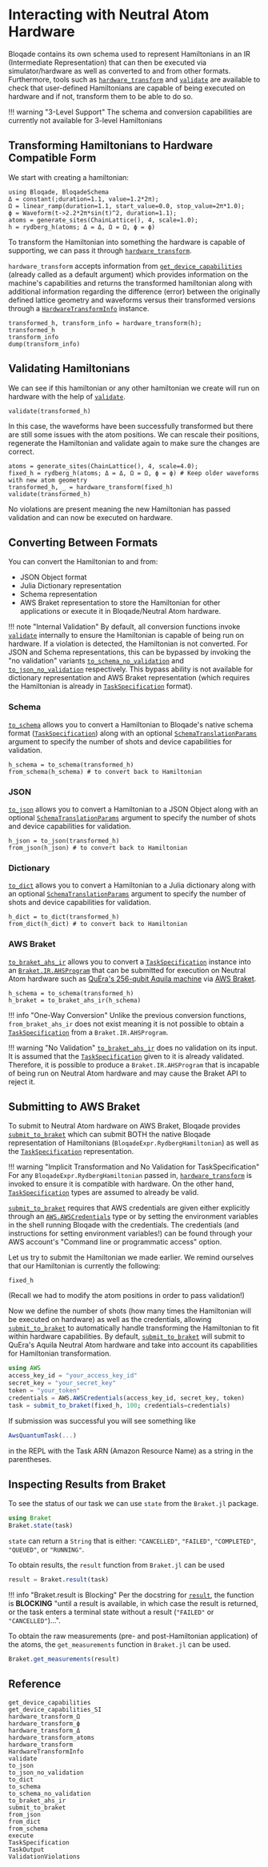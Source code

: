 # Interacting with Neutral Atom Hardware

Bloqade contains its own schema used to represent Hamiltonians in an IR (Intermediate Representation) that can then be executed via simulator/hardware as well as converted to and from other formats. Furthermore, tools such as [`hardware_transform`](@ref) and [`validate`](@ref) are available to check that user-defined Hamiltonians are capable of being executed on hardware and if not, transform them to be able to do so.

!!! warning "3-Level Support"
    The schema and conversion capabilities are currently not available for 3-level Hamiltonians

## Transforming Hamiltonians to Hardware Compatible Form

We start with creating a hamiltonian:

```@repl schema_example
using Bloqade, BloqadeSchema
Δ = constant(;duration=1.1, value=1.2*2π); 
Ω = linear_ramp(duration=1.1, start_value=0.0, stop_value=2π*1.0); 
ϕ = Waveform(t->2.2*2π*sin(t)^2, duration=1.1);
atoms = generate_sites(ChainLattice(), 4, scale=1.0);
h = rydberg_h(atoms; Δ = Δ, Ω = Ω, ϕ = ϕ)
```

To transform the Hamiltonian into something the hardware is capable of supporting, we can pass it through [`hardware_transform`](@ref).

`hardware_transform` accepts information from [`get_device_capabilities`](@ref) (already called as a default argument) which provides information on the machine's capabilities and returns the transformed hamiltonian along with additional information regarding the difference (error) between the originally defined lattice geometry and waveforms versus their transformed versions through a [`HardwareTransformInfo`](@ref) instance.


```@repl schema_example
transformed_h, transform_info = hardware_transform(h);
transformed_h
transform_info
dump(transform_info)
```

## Validating Hamiltonians


We can see if this hamiltonian or any other hamiltonian we create will run on hardware with the help of [`validate`](@ref). 
```@repl schema_example
validate(transformed_h)
```

In this case, the waveforms have been successfully transformed but there are still some issues with the atom positions. We can rescale their positions, regenerate the Hamiltonian and validate again to make sure the changes are correct.

```@repl schema_example
atoms = generate_sites(ChainLattice(), 4, scale=4.0);
fixed_h = rydberg_h(atoms; Δ = Δ, Ω = Ω, ϕ = ϕ) # Keep older waveforms with new atom geometry
transformed_h, _ = hardware_transform(fixed_h)
validate(transformed_h)
```

No violations are present meaning the new Hamiltonian has passed validation and can now be executed on hardware.

## Converting Between Formats

You can convert the Hamiltonian to and from:
* JSON Object format
* Julia Dictionary representation
* Schema representation
* AWS Braket representation
to store the Hamiltonian for other applications or execute it in Bloqade/Neutral Atom hardware. 

!!! note "Internal Validation"
    By default, all conversion functions invoke [`validate`](@ref) internally to ensure the Hamiltonian is capable of being run on hardware. If a violation is detected, the Hamiltonian is not converted. For JSON and Schema representations, this can be bypassed by invoking the "no validation" variants [`to_schema_no_validation`](@ref) and [`to_json_no_validation`](@ref) respectively. This bypass ability is not available for dictionary representation and AWS Braket representation (which requires the Hamiltonian is already in [`TaskSpecification`](@ref) format).

### Schema

[`to_schema`](@ref) allows you to convert a Hamiltonian to Bloqade's native schema format ([`TaskSpecification`](@ref)) along with an optional
[`SchemaTranslationParams`](@ref) argument to specify the number of shots and device capabilities for validation.

```@repl schema_example
h_schema = to_schema(transformed_h)
from_schema(h_schema) # to convert back to Hamiltonian
```

### JSON
[`to_json`](@ref) allows you to convert a Hamiltonian to a JSON Object along with an optional
[`SchemaTranslationParams`](@ref) argument to specify the number of shots and device capabilities for validation.
```@repl schema_example
h_json = to_json(transformed_h)
from_json(h_json) # to convert back to Hamiltonian
```

### Dictionary

[`to_dict`](@ref) allows you to convert a Hamiltonian to a Julia dictionary along with an optional 
[`SchemaTranslationParams`](@ref) argument to specify the number of shots and device capabilities for validation.
```@repl schema_example
h_dict = to_dict(transformed_h)
from_dict(h_dict) # to convert back to Hamiltonian
```

### AWS Braket
[`to_braket_ahs_ir`](@ref) allows you to convert a [`TaskSpecification`](@ref) instance into an [`Braket.IR.AHSProgram`](https://github.com/awslabs/Braket.jl/blob/main/src/raw_schema.jl#L604) that can be submitted for execution on Neutral Atom hardware such as [QuEra's 256-qubit Aquila machine](https://www.quera.com/aquila) via [AWS Braket](https://aws.amazon.com/braket/).
```@repl schema_example
h_schema = to_schema(transformed_h)
h_braket = to_braket_ahs_ir(h_schema)
```

!!! info "One-Way Conversion"
    Unlike the previous conversion functions, `from_braket_ahs_ir` does not exist meaning it is not possible to obtain a [`TaskSpecification`](@ref) from a `Braket.IR.AHSProgram`.

!!! warning "No Validation"
    [`to_braket_ahs_ir`](@ref) does no validation on its input. It is assumed that the [`TaskSpecification`](@ref) given to it is already validated. Therefore, it is possible to produce a `Braket.IR.AHSProgram` that is incapable of being run on Neutral Atom hardware and may cause the Braket API to reject it.

## Submitting to AWS Braket

To submit to Neutral Atom hardware on AWS Braket, Bloqade provides [`submit_to_braket`](@ref) which can submit BOTH the native Bloqade representation of Hamiltonians (`BloqadeExpr.RydbergHamiltonian`) as well as the [`TaskSpecification`](@ref) representation.

!!! warning "Implicit Transformation and No Validation for TaskSpecification"
    For any `BloqadeExpr.RydbergHamiltonian` passed in, [`hardware_transform`](@ref) is invoked to ensure it is compatible with hardware. On the other hand, [`TaskSpecification`](@ref) types are assumed to already be valid.


[`submit_to_braket`](@ref) requires that AWS credentials are given either explicitly through an [`AWS.AWSCredentials`](https://github.com/JuliaCloud/AWS.jl/blob/master/src/AWSCredentials.jl#L32) type or by setting the environment variables in the shell running Bloqade with the credentials. The credentials (and instructions for setting environment variables!) can be found through your AWS account's "Command line or programmatic access" option.

Let us try to submit the Hamiltonian we made earlier. We remind ourselves that our Hamiltonian is currently the following:

```@repl schema_example
fixed_h
```

(Recall we had to modify the atom positions in order to pass validation!)

Now we define the number of shots (how many times the Hamiltonian will be executed on hardware) as well as the credentials, allowing [`submit_to_braket`](@ref) to automatically handle transforming the Hamiltonian to fit within hardware capabilities. By default, [`submit_to_braket`](@ref) will submit to QuEra's Aquila Neutral Atom hardware and take into account its capabilities for Hamiltonian transformation.

```julia
using AWS
access_key_id = "your_access_key_id"
secret_key = "your_secret_key"
token = "your_token"
credentials = AWS.AWSCredentials(access_key_id, secret_key, token)
task = submit_to_braket(fixed_h, 100; credentials=credentials)
```

If submission was successful you will see something like 
```julia
AwsQuantumTask(...)
```
in the REPL with the Task ARN (Amazon Resource Name) as a string in the parentheses.

## Inspecting Results from Braket

To see the status of our task we can use `state` from the `Braket.jl` package.

```julia
using Braket
Braket.state(task)
```

`state` can return a `String` that is either: `"CANCELLED"`, `"FAILED"`, `"COMPLETED"`, `"QUEUED"`, or `"RUNNING"`.

To obtain results, the `result` function from `Braket.jl` can be used

```julia
result = Braket.result(task)
```

!!! info "Braket.result is Blocking"
    Per the docstring for [`result`](https://github.com/awslabs/Braket.jl/blob/main/src/task.jl#L292), the function is **BLOCKING** "until a result
    is available, in which case the result is returned, or the task enters a
    terminal state without a result (`"FAILED"` or `"CANCELLED"`)...".

To obtain the raw measurements (pre- and post-Hamiltonian application) of the atoms, the `get_measurements` function in `Braket.jl` can be used.

```julia
Braket.get_measurements(result)
```

## Reference

```@docs
get_device_capabilities
get_device_capabilities_SI
hardware_transform_Ω
hardware_transform_ϕ
hardware_transform_Δ
hardware_transform_atoms
hardware_transform
HardwareTransformInfo
validate
to_json
to_json_no_validation
to_dict
to_schema
to_schema_no_validation
to_braket_ahs_ir
submit_to_braket
from_json
from_dict
from_schema
execute
TaskSpecification
TaskOutput
ValidationViolations
```